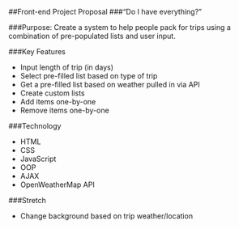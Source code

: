 ##Front-end Project Proposal
###“Do I have everything?”

###Purpose:
Create a system to help people pack for trips using a combination of pre-populated lists and user input.

###Key Features
* Input length of trip (in days)
* Select pre-filled list based on type of trip
* Get a pre-filled list based on weather pulled in via API
* Create custom lists
* Add items one-by-one
* Remove items one-by-one

###Technology
* HTML
* CSS
* JavaScript
* OOP
* AJAX
* OpenWeatherMap API

###Stretch
* Change background based on trip weather/location
